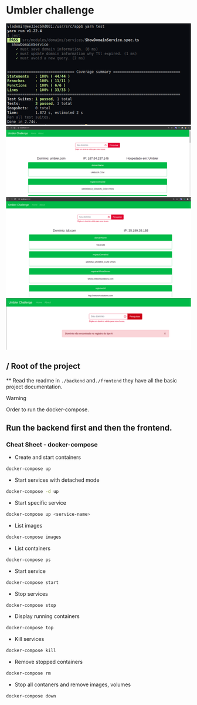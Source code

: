 # Umbler challenge 
![100% Coverage - TDD](tdd_business_rules.png)
![umbler.com](umbler.com.png)
![umbler.com.br](tdi.com.png)
![umbler.erro](umbler.erro.png)

## / Root of the project

** Read the readme in `./backend` and`./frontend` they have all the basic project documentation.

> [!WARNING]
> Order to run the docker-compose.
## Run the backend first and then the frontend.

### Cheat Sheet - docker-compose

- Create and start containers
```bash
docker-compose up
```

- Start services with detached mode
```bash
docker-compose -d up
```

- Start specific service
```bash
docker-compose up <service-name>
```

- List images
```bash
docker-compose images
```

- List containers
```bash
docker-compose ps
```

- Start service
```bash
docker-compose start
```

- Stop services
```bash
docker-compose stop
```

- Display running containers
```bash
docker-compose top
```

- Kill services
```bash
docker-compose kill
```

- Remove stopped containers
```bash
docker-compose rm
```

- Stop all contaners and remove images, volumes
```bash
docker-compose down
```